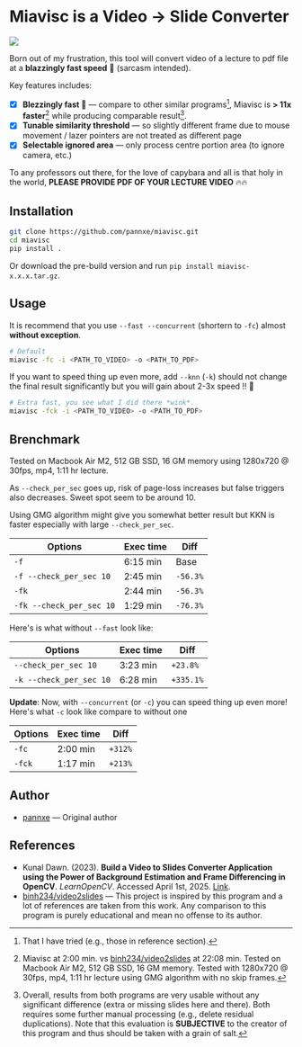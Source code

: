 # Miavisc is a Video → Slide Converter

![](image.png)

Born out of my frustration, this tool will convert video of a lecture to pdf file at a **blazzingly fast speed** 🚀 (sarcasm intended).

Key features includes:

- [x] **Blezzingly fast 🚀** — compare to other similar programs[^3], Miavisc is **> 11x faster**[^4] while producing comparable result[^5].
- [x] **Tunable similarity threshold** — so slightly different frame due to mouse movement / lazer pointers are not treated as different page
- [x] **Selectable ignored area** — only process centre portion area (to ignore camera, etc.)

[^3]: That I have tried (e.g., those in reference section).
[^4]: Miavisc at 2:00 min. vs [binh234/video2slides](https://github.com/binh234/video2slides) at 22:08 min. Tested on Macbook Air M2, 512 GB SSD, 16 GM memory. Tested with 1280x720 @ 30fps, mp4, 1:11 hr lecture using GMG algorithm with no skip frames.
[^5]:
    Overall, results from both programs are very usable without any significant difference (extra or missing slides here and there).
    Both requires some further manual processing (e.g., delete residual duplications).
    Note that this evaluation is **SUBJECTIVE** to the creator of this program and thus should be taken with a grain of salt.

To any professors out there, for the love of capybara and all is that holy in the world, **PLEASE PROVIDE PDF OF YOUR LECTURE VIDEO** 🔥🔥

## Installation

```bash
git clone https://github.com/pannxe/miavisc.git
cd miavisc
pip install .
```

Or download the pre-build version and run `pip install miavisc-x.x.x.tar.gz`.

## Usage

It is recommend that you use `--fast --concurrent` (shortern to `-fc`) almost **without exception**.

```bash
# Default
miavisc -fc -i <PATH_TO_VIDEO> -o <PATH_TO_PDF>
```

If you want to speed thing up even more, add `--knn` (`-k`) should not change the final result significantly but you will gain about 2-3x speed !! 🚀

```bash
# Extra fast, you see what I did there *wink*.
miavisc -fck -i <PATH_TO_VIDEO> -o <PATH_TO_PDF>
```

## Brenchmark

Tested on Macbook Air M2, 512 GB SSD, 16 GM memory using 1280x720 @ 30fps, mp4, 1:11 hr lecture.

As `--check_per_sec` goes up, risk of page-loss increases but false triggers also decreases. Sweet spot seem to be around 10.

Using GMG algorithm might give you somewhat better result but KKN is faster especially with large `--check_per_sec`.

| Options                  | Exec time | Diff     |
| ------------------------ | --------- | -------- |
| `-f`                     | 6:15 min  | Base     |
| `-f --check_per_sec 10`  | 2:45 min  | `-56.3%` |
| `-fk`                    | 2:44 min  | `-56.3%` |
| `-fk --check_per_sec 10` | 1:29 min  | `-76.3%` |

Here's is what without `--fast` look like:

| Options                 | Exec time | Diff      |
| ----------------------- | --------- | --------- |
| `--check_per_sec 10`    | 3:23 min  | `+23.8%`  |
| `-k --check_per_sec 10` | 6:28 min  | `+335.1%` |

**Update**: Now, with `--concurrent` (or `-c`) you can speed thing up even more! Here's what  `-c` look like compare to without one

| Options | Exec time | Diff    |
| ------- | --------- | ------- |
| `-fc`   | 2:00 min  | `+312%` |
| `-fck`  | 1:17 min  | `+213%` |

## Author

- [pannxe](https://github.com/pannxe) — Original author

## References

- Kunal Dawn. (2023). **Build a Video to Slides Converter Application using the Power of Background Estimation and Frame Differencing in OpenCV**. _LearnOpenCV_. Accessed April 1st, 2025. [Link](https://learnopencv.com/video-to-slides-converter-using-background-subtraction/).
- [binh234/video2slides](https://github.com/binh234/video2slides) — This project is inspired by this program and a lot of references are taken from this work.
  Any comparison to this program is purely educational and mean no offense to its author.
